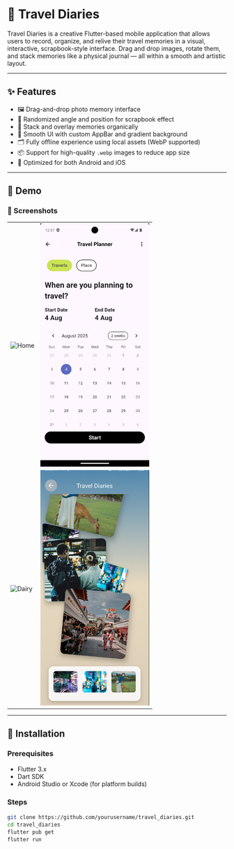 # 🧳 Travel Diaries

Travel Diaries is a creative Flutter-based mobile application that allows users to record, organize, and relive their travel memories in a visual, interactive, scrapbook-style interface. Drag and drop images, rotate them, and stack memories like a physical journal — all within a smooth and artistic layout.

---

## ✨ Features

- 🖼️ Drag-and-drop photo memory interface
- 🔄 Randomized angle and position for scrapbook effect
- 🎨 Stack and overlay memories organically
- 🧭 Smooth UI with custom AppBar and gradient background
- 🗂️ Fully offline experience using local assets (WebP supported)
- 📦 Support for high-quality `.webp` images to reduce app size
- 📱 Optimized for both Android and iOS

---

## 🎥 Demo

### 📸 Screenshots
<table>
  <tr>
    <td><img src="assets/images/ss1" alt="Home" width="250"/></td>
    <td><img src="assets/images/ss2.png" alt="Event" width="250"/></td>
  </tr>
  <tr>
    <td><img src="assets/images/ss2" alt="Dairy" width="250"/></td>
    <td><img src="assets/images/ss4.png" alt="Dairy1" width="250"/></td>
  </tr>
</table>


<!-- ### 🎬 Video Walkthrough

https://user-images.githubusercontent.com/your-username/your-demo-video.mp4 -->


---

## 🚀 Installation

### Prerequisites

- Flutter 3.x
- Dart SDK
- Android Studio or Xcode (for platform builds)

### Steps

```bash
git clone https://github.com/yourusername/travel_diaries.git
cd travel_diaries
flutter pub get
flutter run
